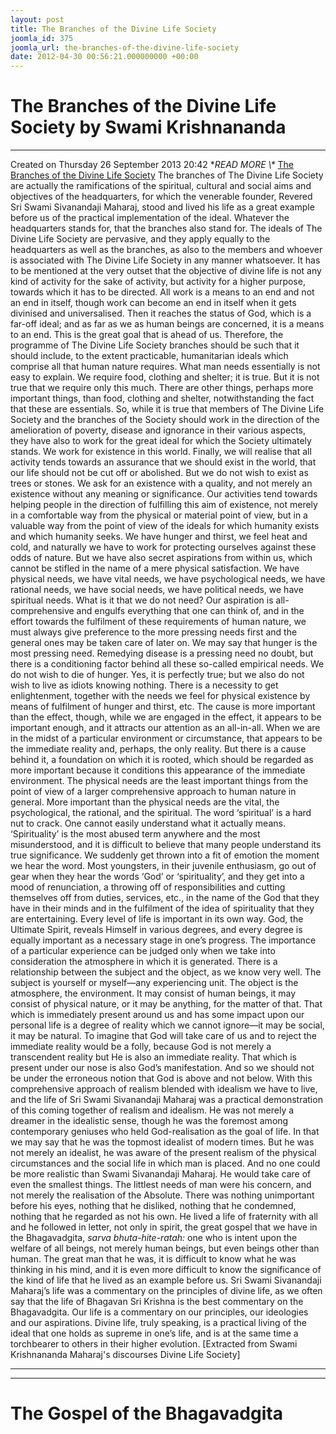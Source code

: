 ```yaml
---
layout: post
title: The Branches of the Divine Life Society
joomla_id: 375
joomla_url: the-branches-of-the-divine-life-society
date: 2012-04-30 00:56:21.000000000 +00:00
---
```

# The Branches of the Divine Life Society by Swami Krishnananda
* * *
Created on Thursday 26 September 2013 20:42
**READ MORE \\\** [The Branches of the Divine Life Society](http://www.swami-krishnananda.org/disc/disc_194.html)
The branches of The Divine Life Society are actually the ramifications of the spiritual, cultural and social aims and objectives of the headquarters, for which the venerable founder, Revered Sri Swami Sivanandaji Maharaj, stood and lived his life as a great example before us of the practical implementation of the ideal. Whatever the headquarters stands for, that the branches also stand for. The ideals of The Divine Life Society are pervasive, and they apply equally to the headquarters as well as the branches, as also to the members and whoever is associated with The Divine Life Society in any manner whatsoever.
It has to be mentioned at the very outset that the objective of divine life is not any kind of activity for the sake of activity, but activity for a higher purpose, towards which it has to be directed. All work is a means to an end and not an end in itself, though work can become an end in itself when it gets divinised and universalised. Then it reaches the status of God, which is a far-off ideal; and as far as we as human beings are concerned, it is a means to an end. This is the great goal that is ahead of us.
Therefore, the programme of The Divine Life Society branches should be such that it should include, to the extent practicable, humanitarian ideals which comprise all that human nature requires. What man needs essentially is not easy to explain. We require food, clothing and shelter; it is true. But it is not true that we require only this much. There are other things, perhaps more important things, than food, clothing and shelter, notwithstanding the fact that these are essentials. So, while it is true that members of The Divine Life Society and the branches of the Society should work in the direction of the amelioration of poverty, disease and ignorance in their various aspects, they have also to work for the great ideal for which the Society ultimately stands.
We work for existence in this world. Finally, we will realise that all activity tends towards an assurance that we should exist in the world, that our life should not be cut off or abolished. But we do not wish to exist as trees or stones. We ask for an existence with a quality, and not merely an existence without any meaning or significance. Our activities tend towards helping people in the direction of fulfilling this aim of existence, not merely in a comfortable way from the physical or material point of view, but in a valuable way from the point of view of the ideals for which humanity exists and which humanity seeks.
We have hunger and thirst, we feel heat and cold, and naturally we have to work for protecting ourselves against these odds of nature. But we have also secret aspirations from within us, which cannot be stifled in the name of a mere physical satisfaction. We have physical needs, we have vital needs, we have psychological needs, we have rational needs, we have social needs, we have political needs, we have spiritual needs. What is it that we do not need? Our aspiration is all-comprehensive and engulfs everything that one can think of, and in the effort towards the fulfilment of these requirements of human nature, we must always give preference to the more pressing needs first and the general ones may be taken care of later on. We may say that hunger is the most pressing need. Remedying disease is a pressing need no doubt, but there is a conditioning factor behind all these so-called empirical needs. We do not wish to die of hunger. Yes, it is perfectly true; but we also do not wish to live as idiots knowing nothing. There is a necessity to get enlightenment, together with the needs we feel for physical existence by means of fulfilment of hunger and thirst, etc. The cause is more important than the effect, though, while we are engaged in the effect, it appears to be important enough, and it attracts our attention as an all-in-all. When we are in the midst of a particular environment or circumstance, that appears to be the immediate reality and, perhaps, the only reality. But there is a cause behind it, a foundation on which it is rooted, which should be regarded as more important because it conditions this appearance of the immediate environment. The physical needs are the least important things from the point of view of a larger comprehensive approach to human nature in general. More important than the physical needs are the vital, the psychological, the rational, and the spiritual.
The word ‘spiritual’ is a hard nut to crack. One cannot easily understand what it actually means. ‘Spirituality’ is the most abused term anywhere and the most misunderstood, and it is difficult to believe that many people understand its true significance. We suddenly get thrown into a fit of emotion the moment we hear the word. Most youngsters, in their juvenile enthusiasm, go out of gear when they hear the words ‘God’ or ‘spirituality’, and they get into a mood of renunciation, a throwing off of responsibilities and cutting themselves off from duties, services, etc., in the name of the God that they have in their minds and in the fulfilment of the idea of spirituality that they are entertaining.
Every level of life is important in its own way. God, the Ultimate Spirit, reveals Himself in various degrees, and every degree is equally important as a necessary stage in one’s progress. The importance of a particular experience can be judged only when we take into consideration the atmosphere in which it is generated. There is a relationship between the subject and the object, as we know very well. The subject is yourself or myself—any experiencing unit. The object is the atmosphere, the environment. It may consist of human beings, it may consist of physical nature, or it may be anything, for the matter of that. That which is immediately present around us and has some impact upon our personal life is a degree of reality which we cannot ignore—it may be social, it may be natural. To imagine that God will take care of us and to reject the immediate reality would be a folly, because God is not merely a transcendent reality but He is also an immediate reality. That which is present under our nose is also God’s manifestation. And so we should not be under the erroneous notion that God is above and not below.
With this comprehensive approach of realism blended with idealism we have to live, and the life of Sri Swami Sivanandaji Maharaj was a practical demonstration of this coming together of realism and idealism. He was not merely a dreamer in the idealistic sense, though he was the foremost among contemporary geniuses who held God-realisation as the goal of life. In that we may say that he was the topmost idealist of modern times. But he was not merely an idealist, he was aware of the present realism of the physical circumstances and the social life in which man is placed. And no one could be more realistic than Swami Sivanandaji Maharaj. He would take care of even the smallest things. The littlest needs of man were his concern, and not merely the realisation of the Absolute. There was nothing unimportant before his eyes, nothing that he disliked, nothing that he condemned, nothing that he regarded as not his own. He lived a life of fraternity with all and he followed in letter, not only in spirit, the great gospel that we have in the Bhagavadgita, _sarva bhuta-hite-ratah:_ one who is intent upon the welfare of all beings, not merely human beings, but even beings other than human.
The great man that he was, it is difficult to know what he was thinking in his mind, and it is even more difficult to know the significance of the kind of life that he lived as an example before us. Sri Swami Sivanandaji Maharaj’s life was a commentary on the principles of divine life, as we often say that the life of Bhagavan Sri Krishna is the best commentary on the Bhagavadgita. Our life is a commentary on our principles, our ideologies and our aspirations. Divine life, truly speaking, is a practical living of the ideal that one holds as supreme in one’s life, and is at the same time a torchbearer to others in their higher evolution.
[Extracted from Swami Krishnananda Maharaj's discourses Divine Life Society]
* * *
* * *
# The Gospel of the Bhagavadgita
